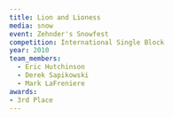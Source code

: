 ```yaml
---
title: Lion and Lioness
media: snow
event: Zehnder's Snowfest
competition: International Single Block
year: 2010
team_members:
  - Eric Hutchinson
  - Derek Sapikowski
  - Mark LaFreniere
awards: 
- 3rd Place
---
```



